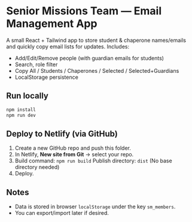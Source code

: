 # Senior Missions Team — Email Management App

A small React + Tailwind app to store student & chaperone names/emails and quickly copy email lists
for updates. Includes:
- Add/Edit/Remove people (with guardian emails for students)
- Search, role filter
- Copy All / Students / Chaperones / Selected / Selected+Guardians
- LocalStorage persistence

## Run locally
```bash
npm install
npm run dev
```

## Deploy to Netlify (via GitHub)
1. Create a new GitHub repo and push this folder.
2. In Netlify, **New site from Git** → select your repo.
3. Build command: `npm run build`
   Publish directory: `dist`
   (No base directory needed)
4. Deploy.

## Notes
- Data is stored in browser `localStorage` under the key `sm_members`.
- You can export/import later if desired.
